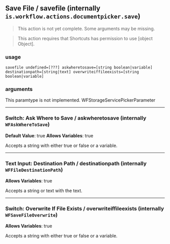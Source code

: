 
## Save File / savefile (internally `is.workflow.actions.documentpicker.save`)

> This action is not yet complete. Some arguments may be missing.


> This action requires that Shortcuts has permission to use [object Object].

### usage
`savefile undefined=[???] askwheretosave=[string boolean|variable] destinationpath=[string|text] overwriteiffileexists=[string boolean|variable]`

### arguments
This paramtype is not implemented. WFStorageServicePickerParameter

---

### Switch: Ask Where to Save / askwheretosave (internally `WFAskWhereToSave`)
**Default Value**: true
**Allows Variables**: true


Accepts a string with either true or false
or a variable.

---

### Text Input: Destination Path / destinationpath (internally `WFFileDestinationPath`)
**Allows Variables**: true


Accepts a string 
or text
with the text.

---

### Switch: Overwrite If File Exists / overwriteiffileexists (internally `WFSaveFileOverwrite`)
**Allows Variables**: true


Accepts a string with either true or false
or a variable.
